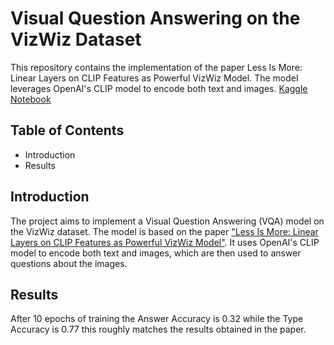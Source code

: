 # Visual Question Answering on the VizWiz Dataset

This repository contains the implementation of the paper Less Is More: Linear Layers on CLIP Features as Powerful VizWiz Model. The model leverages OpenAI's CLIP model to encode both text and images.
[Kaggle Notebook](https://www.kaggle.com/code/polaqulta/ptrnrec-vqa)
## Table of Contents
- Introduction
- Results

## Introduction
The project aims to implement a Visual Question Answering (VQA) model on the VizWiz dataset. The model is based on the paper ["Less Is More: Linear Layers on CLIP Features as Powerful VizWiz Model"](https://arxiv.org/abs/2206.05281). It uses OpenAI's CLIP model to encode both text and images, which are then used to answer questions about the images.

## Results
After 10 epochs of training the Answer Accuracy is 0.32 while the Type Accuracy is 0.77 this roughly matches the results obtained in the paper.

